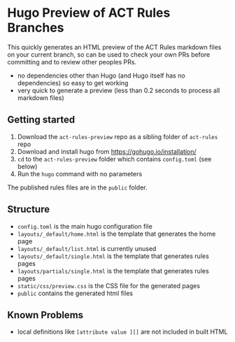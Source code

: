 # Hugo Preview of ACT Rules Branches

This quickly generates an HTML preview of the ACT Rules markdown files on your current branch,
so can be used to check your own PRs before committing and to review other peoples PRs.

- no dependencies other than Hugo (and Hugo itself has no dependencies) so easy to get working
- very quick to generate a preview (less than 0.2 seconds to process all markdown files)

## Getting started 

1. Download the `act-rules-preview` repo as a sibling folder of `act-rules` repo
2. Download and install hugo from https://gohugo.io/installation/ 
3. `cd` to the `act-rules-preview` folder which contains `config.toml` (see below)
4. Run the `hugo` command with no parameters

The published rules files are in the `public` folder.

## Structure

- `config.toml` is the main hugo configuration file
- `layouts/_default/home.html` is the template that generates the home page
- `layouts/_default/list.html` is currently unused
- `layouts/_default/single.html` is the template that generates rules pages
- `layouts/partials/single.html` is the template that generates rules pages
- `static/css/preview.css` is the CSS file for the generated pages
- `public` contains the generated html files

## Known Problems

- local definitions like `[attribute value ][]` are not included in built HTML